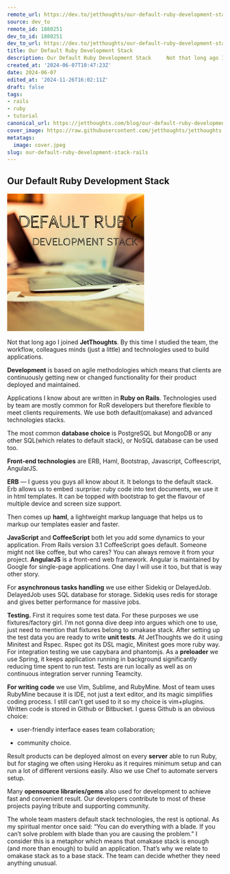 ```yaml
---
remote_url: https://dev.to/jetthoughts/our-default-ruby-development-stack-72k
source: dev_to
remote_id: 1880251
dev_to_id: 1880251
dev_to_url: https://dev.to/jetthoughts/our-default-ruby-development-stack-72k
title: Our Default Ruby Development Stack
description: Our Default Ruby Development Stack     Not that long ago I joined JetThoughts. By this time...
created_at: '2024-06-07T10:47:23Z'
date: 2024-06-07
edited_at: '2024-11-26T16:02:11Z'
draft: false
tags:
- rails
- ruby
- tutorial
canonical_url: https://jetthoughts.com/blog/our-default-ruby-development-stack-rails/
cover_image: https://raw.githubusercontent.com/jetthoughts/jetthoughts.github.io/master/content/blog/our-default-ruby-development-stack-rails/cover.jpeg
metatags:
  image: cover.jpeg
slug: our-default-ruby-development-stack-rails
---
```


## Our Default Ruby Development Stack

![](file_0.jpeg)

Not that long ago I joined **JetThoughts**. By this time I studied the team, the workflow, colleagues minds (just a little) and technologies used to build applications.

**Development** is based on agile methodologies which means that clients are continuously getting new or changed functionality for their product deployed and maintained.

Applications I know about are written in **Ruby on Rails**. Technologies used by team are mostly common for RoR developers but therefore flexible to meet clients requirements. We use both default(omakase) and advanced technologies stacks.

The most common **database choice** is PostgreSQL but MongoDB or any other SQL(which relates to default stack), or NoSQL database can be used too.

**Front-end technologies** are ERB, Haml, Bootstrap, Javascript, Coffeescript, AngularJS.

**ERB** — I guess you guys all know about it. It belongs to the default stack. Erb allows us to embed :surprise: ruby code into text documents, we use it in html templates. It can be topped with bootstrap to get the flavour of multiple device and screen size support.

Then comes up **haml**, a lightweight markup language that helps us to markup our templates easier and faster.

**JavaScript** and **СoffeeScript** both let you add some dynamics to your application. From Rails version 3.1 СoffeeScript goes default. Someone might not like coffee, but who cares? You can always remove it from your project. **AngularJS** is a front-end web framework. Angular is maintained by Google for single-page applications. One day I will use it too, but that is way other story.

For **asynchronous tasks handling** we use either Sidekiq or DelayedJob. DelayedJob uses SQL database for storage. Sidekiq uses redis for storage and gives better performance for massive jobs.

**Testing.** First it requires some test data. For these purposes we use fixtures/factory girl. I’m not gonna dive deep into argues which one to use, just need to mention that fixtures belong to omakase stack. After setting up the test data you are ready to write **unit tests**. At JetThoughts we do it using Minitest and Rspec. Rspec got its DSL magic, Minitest goes more ruby way. For integration testing we use capybara and phantomjs. As a **preloader** we use Spring, it keeps application running in background significantly reducing time spent to run test. Tests are run locally as well as on continuous integration server running Teamcity.

**For writing code** we use Vim, Sublime, and RubyMine. Most of team uses RubyMine because it is IDE, not just a text editor, and its magic simplifies coding process. I still can’t get used to it so my choice is vim+plugins. Written code is stored in Github or Bitbucket. I guess Github is an obvious choice:

* user-friendly interface eases team collaboration;

* community choice.

Result products can be deployed almost on every **server** able to run Ruby, but for staging we often using Heroku as it requires minimum setup and can run a lot of different versions easily. Also we use Chef to automate servers setup.

Many **opensource libraries/gems** also used for development to achieve fast and convenient result. Our developers contribute to most of these projects paying tribute and supporting community.

The whole team masters default stack technologies, the rest is optional. As my spiritual mentor once said: “You can do everything with a blade. If you can’t solve problem with blade than you are causing the problem.” I consider this is a metaphor which means that omakase stack is enough (and more than enough) to build an application. That’s why we relate to omakase stack as to a base stack. The team can decide whether they need anything unusual.
